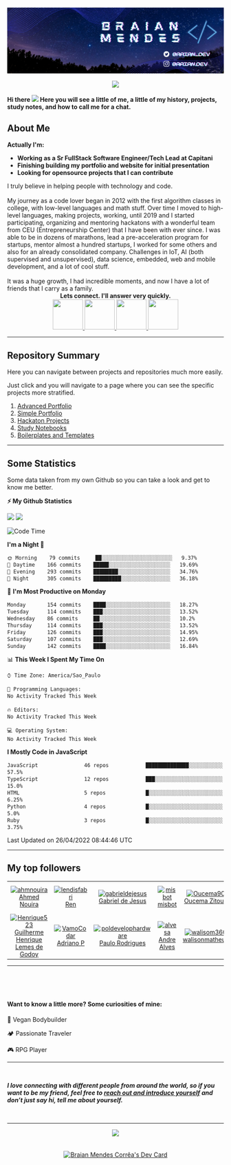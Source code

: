 <!-- SECTION 01: BANNER -->
![Banner](https://github.com/BraianMendes/BraianMendes/blob/master/src/assets/banner.png)

<!-- RETRO VISITOR COUNTER -->  
<p align="center">   
  <img src="https://profile-counter.glitch.me/BraianMendes/count.svg" />  
</p>




<!-- SECTION 02: Welcome Message -->
<div>
<b>Hi there <img src="https://media.giphy.com/media/hvRJCLFzcasrR4ia7z/giphy.gif" width="25px"> Here you will see a little of me, a little of my history, projects, study notes, and how to call me for a chat.</b>

<h2>About Me</h2>

<b>Actually I'm:</b>
<ul>
	<li><b>Working as a Sr FullStack Software Engineer/Tech Lead at Capitani</b></li>
	<li><b>Finishing building my portfolio and website for initial presentation</b></li>
	<li><b>Looking for opensource projects that I can contribute</b></li>
</ul>
I truly believe in helping people with technology and code. <br><br>
My journey as a code lover began in 2012 with the first algorithm classes in college, with low-level languages
and math stuff. Over time I moved to high-level languages, making projects, working, until 2019 and I started participating, organizing and mentoring hackatons with a wonderful team from CEU (Entrepreneurship Center) that I have been with ever since. I was able to be in dozens of marathons, lead a pre-acceleration program for startups, mentor almost a hundred startups, I worked for some others and also for an already consolidated company. Challenges in IoT, AI (both supervised and unsupervised), data science, embedded, web and mobile development, and a lot of cool stuff. <br><br>
It was a huge growth, I had incredible moments, and now I have a lot of friends that I carry as a family.

<div align="center"><b>Lets connect. I'll answer very quickly.</b></div>

<div align="center">
	<a href="https://www.linkedin.com/in/braianmendes/" target="_blank">
		<img 
			src="https://i.imgur.com/oxxxdYo.png" 
			width="70"
			height="70"
		/>
	</a>
	<a href="https://www.facebook.com/braian.mendes.1/" target="_blank">
		<img 
			src="https://i.imgur.com/P6F5gva.png" 
			width="70"
			height="70"
		/>
	</a>
	</a>
	<a href="https://www.instagram.com/braian_dev/" target="_blank">
		<img 
			src="https://i.imgur.com/3mfyOFB.png" 
			width="70"
			height="70"
		/>
	</a>
	</a>
	<a href="https://twitter.com/braian_dev" target="_blank">
		<img 
			src="https://i.imgur.com/rT5em0p.png" 
			width="70"
			height="70"
		/>
	</a>
</div>

---
<!-- SECTION 03: SUMMARY -->

<h2>Repository Summary</h2>

<p>Here you can navigate between projects and repositories much more easily.</p>
<p>Just click and you will navigate to a page where you can see the specific projects more stratified.</p>
<ol>
	<li><a href="https://github.com/BraianMendes/BraianMendes/blob/master/summary/advanced.md">Advanced Portfolio</a></li>
	<li><a href="https://github.com/BraianMendes/BraianMendes/blob/master/summary/simple.md">Simple Portfolio</a></li>
	<li><a href="https://github.com/BraianMendes/BraianMendes/blob/master/summary/hackaton.md">Hackaton Projects</a></li>
	<li><a href="https://github.com/BraianMendes/BraianMendes/blob/master/summary/study.md">Study Notebooks</a></li>
	<li><a href="https://github.com/BraianMendes/BraianMendes/blob/master/summary/boilerplate.md">Boilerplates and Templates</a></li>
</ol>


---

<h2>
Some Statistics
</h2>

<p>Some data taken from my own Github so you can take a look and get to know me better.</p>

<!-- GitHub stats -->
<b>⚡ My Github Statistics</b>

<p>  
<!-- GitHub Stats -->  
<img height="180em" src="https://github-readme-stats.vercel.app/api?username=BraianMendes&show_icons=true&hide_border=true&title_color=fff&icon_color=79ff97&text_color=9f9f9f&bg_color=151515" />

<!-- Most Used Languages -->
<img height="180em" src="https://github-readme-stats.vercel.app/api/top-langs/?username=BraianMendes&exclude_repo=&show_icons=true&hide_border=true&layout=compact&langs_count=8&title_color=fff&icon_color=79ff97&text_color=9f9f9f&bg_color=151515"/>  
</p>

</div>

<!--START_SECTION:waka-->
![Code Time](http://img.shields.io/badge/Code%20Time-146%20hrs%2015%20mins-blue)

**I'm a Night 🦉** 

```text
🌞 Morning    79 commits     ██░░░░░░░░░░░░░░░░░░░░░░░   9.37% 
🌆 Daytime    166 commits    █████░░░░░░░░░░░░░░░░░░░░   19.69% 
🌃 Evening    293 commits    ████████░░░░░░░░░░░░░░░░░   34.76% 
🌙 Night      305 commits    █████████░░░░░░░░░░░░░░░░   36.18%

```
📅 **I'm Most Productive on Monday** 

```text
Monday       154 commits    ████░░░░░░░░░░░░░░░░░░░░░   18.27% 
Tuesday      114 commits    ███░░░░░░░░░░░░░░░░░░░░░░   13.52% 
Wednesday    86 commits     ██░░░░░░░░░░░░░░░░░░░░░░░   10.2% 
Thursday     114 commits    ███░░░░░░░░░░░░░░░░░░░░░░   13.52% 
Friday       126 commits    ███░░░░░░░░░░░░░░░░░░░░░░   14.95% 
Saturday     107 commits    ███░░░░░░░░░░░░░░░░░░░░░░   12.69% 
Sunday       142 commits    ████░░░░░░░░░░░░░░░░░░░░░   16.84%

```


📊 **This Week I Spent My Time On** 

```text
⌚︎ Time Zone: America/Sao_Paulo

💬 Programming Languages: 
No Activity Tracked This Week

🔥 Editors: 
No Activity Tracked This Week

💻 Operating System: 
No Activity Tracked This Week

```

**I Mostly Code in JavaScript** 

```text
JavaScript               46 repos            ██████████████░░░░░░░░░░░   57.5% 
TypeScript               12 repos            ███░░░░░░░░░░░░░░░░░░░░░░   15.0% 
HTML                     5 repos             █░░░░░░░░░░░░░░░░░░░░░░░░   6.25% 
Python                   4 repos             █░░░░░░░░░░░░░░░░░░░░░░░░   5.0% 
Ruby                     3 repos             █░░░░░░░░░░░░░░░░░░░░░░░░   3.75%

```



 Last Updated on 26/04/2022 08:44:46 UTC
<!--END_SECTION:waka-->

<!-- ![Braian Mendes's GitHub Stats](https://github-readme-stats.vercel.app/api?username=BraianMendes&show_icons=true&title_color=fff&icon_color=79ff97&text_color=9f9f9f&bg_color=151515) -->

---

<h2> My top followers  </h2>
<!--START_SECTION:top-followers-->
<table>
  <tr>
    <td align="center">  
      <a href="https://github.com/ahmnouira">  
        <img src="https://avatars2.githubusercontent.com/u/31603793" width="100px;" alt="ahmnouira"/>  
      </a>  
      <br />  
      <a href="https://github.com/ahmnouira">Ahmed Nouira</a>  
    </td>  
    <td align="center">  
      <a href="https://github.com/lendisfabri">  
        <img src="https://avatars2.githubusercontent.com/u/16249870" width="100px;" alt="lendisfabri"/>  
      </a>  
      <br />  
      <a href="https://github.com/lendisfabri">Ren</a>  
    </td>  
    <td align="center">  
      <a href="https://github.com/gabrieldejesus">  
        <img src="https://avatars2.githubusercontent.com/u/59370348" width="100px;" alt="gabrieldejesus"/>  
      </a>  
      <br />  
      <a href="https://github.com/gabrieldejesus">Gabriel de Jesus</a>  
    </td>  
    <td align="center">  
      <a href="https://github.com/misbot">  
        <img src="https://avatars2.githubusercontent.com/u/57812173" width="100px;" alt="misbot"/>  
      </a>  
      <br />  
      <a href="https://github.com/misbot">misbot</a>  
    </td>  
    <td align="center">  
      <a href="https://github.com/Oucema90">  
        <img src="https://avatars2.githubusercontent.com/u/6604864" width="100px;" alt="Oucema90"/>  
      </a>  
      <br />  
      <a href="https://github.com/Oucema90">Oucema Zitoun</a>  
    </td>  
    <td align="center">  
      <a href="https://github.com/BatuhanYilmazzz">  
        <img src="https://avatars2.githubusercontent.com/u/54447779" width="100px;" alt="BatuhanYilmazzz"/>  
      </a>  
      <br />  
      <a href="https://github.com/BatuhanYilmazzz">Ahmet Batuhan Yılmaz</a>  
    </td>  
    <td align="center">  
      <a href="https://github.com/viniciusfinger">  
        <img src="https://avatars2.githubusercontent.com/u/51798742" width="100px;" alt="viniciusfinger"/>  
      </a>  
      <br />  
      <a href="https://github.com/viniciusfinger">Vinicius Finger</a>  
    </td>  
  </tr>
  <tr>
    <td align="center">  
      <a href="https://github.com/Henrique523">  
        <img src="https://avatars2.githubusercontent.com/u/60272764" width="100px;" alt="Henrique523"/>  
      </a>  
      <br />  
      <a href="https://github.com/Henrique523">Guilherme Henrique Lemes de Godoy</a>  
    </td>  
    <td align="center">  
      <a href="https://github.com/VamoCodar">  
        <img src="https://avatars2.githubusercontent.com/u/51723157" width="100px;" alt="VamoCodar"/>  
      </a>  
      <br />  
      <a href="https://github.com/VamoCodar">Adriano P</a>  
    </td>  
    <td align="center">  
      <a href="https://github.com/poldevelophardware">  
        <img src="https://avatars2.githubusercontent.com/u/41173170" width="100px;" alt="poldevelophardware"/>  
      </a>  
      <br />  
      <a href="https://github.com/poldevelophardware">Paulo Rodrigues</a>  
    </td>  
    <td align="center">  
      <a href="https://github.com/alvesa">  
        <img src="https://avatars2.githubusercontent.com/u/29579436" width="100px;" alt="alvesa"/>  
      </a>  
      <br />  
      <a href="https://github.com/alvesa">Andre Alves</a>  
    </td>  
    <td align="center">  
      <a href="https://github.com/walisom360">  
        <img src="https://avatars2.githubusercontent.com/u/45033721" width="100px;" alt="walisom360"/>  
      </a>  
      <br />  
      <a href="https://github.com/walisom360">walisonmatheus</a>  
    </td>  
    <td align="center">  
      <a href="https://github.com/themisska">  
        <img src="https://avatars2.githubusercontent.com/u/85758424" width="100px;" alt="themisska"/>  
      </a>  
      <br />  
      <a href="https://github.com/themisska">MissKatiann</a>  
    </td>  
    <td align="center">  
      <a href="https://github.com/mrncstt">  
        <img src="https://avatars2.githubusercontent.com/u/14565450" width="100px;" alt="mrncstt"/>  
      </a>  
      <br />  
      <a href="https://github.com/mrncstt">Mariana Costa</a>  
    </td>  
  </tr>
</table>
<!--END_SECTION:top-followers-->

---

<h4 style="margin-top: 5rem">
Want to know a little more? Some curiosities of mine:
</h4>

:apple: Vegan Bodybuilder

:camping: Passionate Traveler

:video_game: RPG Player

---

<br>
<em><b><p> I love connecting with different people from around the world, so if you want to be my friend, feel free to <a href="https://twitter.com/braian_dev">reach out and introduce yourself</a> and don’t just say hi, tell me about yourself. </p></b></em>
<br>

---

<div  align="center" style="display: flex;  align-items: center;  justify-content: center;" >
<img src="https://media.giphy.com/media/26FmQ6EOvLxp6cWyY/giphy.gif" style="margin: 0 auto" align="center">
</div>

<br>
<br>

<div  align="center" style="display: flex;  align-items: center;  justify-content: center;" >
<a href="https://app.daily.dev/BraianMendes"><img src="https://api.daily.dev/devcards/1de7b7effad6466f9d2b83be22810ff0.png?r=8l3" width="400" alt="Braian Mendes Corrêa's Dev Card"/></a>
</div>
	
<!-- OLD CODE/FOR FUTURE USE -->
<!-- ---
<h3 align="left">Languages and Tools:</h3>
<p align="left">
	<a href="https://developer.mozilla.org/en-US/docs/Web/JavaScript" target="_blank"> <img src="https://raw.githubusercontent.com/devicons/devicon/master/icons/javascript/javascript-original.svg" alt="javascript" width="40" height="40"/> </a>
	<a href="https://www.typescriptlang.org/" target="_blank"> <img src="https://raw.githubusercontent.com/devicons/devicon/master/icons/typescript/typescript-original.svg" alt="typescript" width="40" height="40"/> </a>
	<a href="https://reactjs.org/" target="_blank"> <img src="https://raw.githubusercontent.com/devicons/devicon/master/icons/react/react-original-wordmark.svg" alt="react" width="40" height="40"/> </a>
	<a href="https://redux.js.org" target="_blank"> <img src="https://raw.githubusercontent.com/devicons/devicon/master/icons/redux/redux-original.svg" alt="redux" width="40" height="40"/> </a>
	<a href="https://reactnative.dev/" target="_blank"> <img src="https://reactnative.dev/img/header_logo.svg" alt="reactnative" width="40" height="40"/> </a>
	<a href="https://www.electronjs.org" target="_blank"> <img src="https://raw.githubusercontent.com/devicons/devicon/master/icons/electron/electron-original.svg" alt="electron" width="40" height="40"/> </a>
	<a href="https://nextjs.org/" target="_blank"> <img src="https://cdn.worldvectorlogo.com/logos/nextjs-3.svg" alt="nextjs" width="40" height="40"/> </a>
	<a href="https://www.gatsbyjs.com/" target="_blank"> <img src="https://www.vectorlogo.zone/logos/gatsbyjs/gatsbyjs-icon.svg" alt="gatsby" width="40" height="40"/> </a>
	<a href="https://angular.io" target="_blank"> <img src="https://raw.githubusercontent.com/devicons/devicon/master/icons/angularjs/angularjs-original-wordmark.svg" alt="angularjs" width="40" height="40"/> </a>
	<a href="https://ionicframework.com" target="_blank"> <img src="https://upload.wikimedia.org/wikipedia/commons/d/d1/Ionic_Logo.svg" alt="ionic" width="40" height="40"/> </a>
	<a href="https://vuejs.org/" target="_blank"> <img src="https://raw.githubusercontent.com/devicons/devicon/master/icons/vuejs/vuejs-original-wordmark.svg" alt="vuejs" width="40" height="40"/> </a>
	<a href="https://vuetifyjs.com/en/" target="_blank"> <img src="https://bestofjs.org/logos/vuetify.svg" alt="vuetify" width="40" height="40"/> </a>
	<a href="https://svelte.dev" target="_blank"> <img src="https://upload.wikimedia.org/wikipedia/commons/1/1b/Svelte_Logo.svg" alt="svelte" width="40" height="40"/> </a>
	<a href="https://babeljs.io/" target="_blank"> <img src="https://www.vectorlogo.zone/logos/babeljs/babeljs-icon.svg" alt="babel" width="40" height="40"/> </a>
	<a href="https://gulpjs.com" target="_blank"> <img src="https://raw.githubusercontent.com/devicons/devicon/master/icons/gulp/gulp-plain.svg" alt="gulp" width="40" height="40"/> </a>
	<a href="https://nodejs.org" target="_blank"> <img src="https://raw.githubusercontent.com/devicons/devicon/master/icons/nodejs/nodejs-original-wordmark.svg" alt="nodejs" width="40" height="40"/> </a>
	<a href="https://expressjs.com" target="_blank"> <img src="https://raw.githubusercontent.com/devicons/devicon/master/icons/express/express-original-wordmark.svg" alt="express" width="40" height="40"/> </a>
	<a href="https://www.mongodb.com/" target="_blank"> <img src="https://raw.githubusercontent.com/devicons/devicon/master/icons/mongodb/mongodb-original-wordmark.svg" alt="mongodb" width="40" height="40"/> </a>
	<a href="https://mariadb.org/" target="_blank"> <img src="https://www.vectorlogo.zone/logos/mariadb/mariadb-icon.svg" alt="mariadb" width="40" height="40"/> </a>
	<br>
		<a href="https://www.w3.org/html/" target="_blank"> <img src="https://raw.githubusercontent.com/devicons/devicon/master/icons/html5/html5-original-wordmark.svg" alt="html5" width="40" height="40"/> </a>
	<a href="https://www.w3schools.com/css/" target="_blank"> <img src="https://raw.githubusercontent.com/devicons/devicon/master/icons/css3/css3-original-wordmark.svg" alt="css3" width="40" height="40"/> </a>
	<a href="https://getbootstrap.com" target="_blank"> <img src="https://raw.githubusercontent.com/devicons/devicon/master/icons/bootstrap/bootstrap-plain-wordmark.svg" alt="bootstrap" width="40" height="40"/> </a>
	<a href="https://bulma.io/" target="_blank"> <img src="https://raw.githubusercontent.com/gilbarbara/logos/804dc257b59e144eaca5bc6ffd16949752c6f789/logos/bulma.svg" alt="bulma" width="40" height="40"/> </a>
	<a href="https://materializecss.com/" target="_blank"> <img src="https://raw.githubusercontent.com/prplx/svg-logos/5585531d45d294869c4eaab4d7cf2e9c167710a9/svg/materialize.svg" alt="materialize" width="40" height="40"/> </a>
	<a href="https://sass-lang.com" target="_blank"> <img src="https://raw.githubusercontent.com/devicons/devicon/master/icons/sass/sass-original.svg" alt="sass" width="40" height="40"/> </a>
	<a href="https://tailwindcss.com/" target="_blank"> <img src="https://www.vectorlogo.zone/logos/tailwindcss/tailwindcss-icon.svg" alt="tailwind" width="40" height="40"/> </a>
	<a href="https://webpack.js.org" target="_blank"> <img src="https://raw.githubusercontent.com/devicons/devicon/d00d0969292a6569d45b06d3f350f463a0107b0d/icons/webpack/webpack-original-wordmark.svg" alt="webpack" width="40" height="40"/> </a>
	<a href="https://www.php.net" target="_blank"> <img src="https://raw.githubusercontent.com/devicons/devicon/master/icons/php/php-original.svg" alt="php" width="40" height="40"/> </a>
	<a href="https://laravel.com/" target="_blank"> <img src="https://raw.githubusercontent.com/devicons/devicon/master/icons/laravel/laravel-plain-wordmark.svg" alt="laravel" width="40" height="40"/> </a>
	<a href="https://symfony.com" target="_blank"> <img src="https://symfony.com/logos/symfony_black_03.svg" alt="symfony" width="40" height="40"/> </a>
	<a href="https://codeigniter.com" target="_blank"> <img src="https://cdn.worldvectorlogo.com/logos/codeigniter.svg" alt="codeigniter" width="40" height="40"/> </a>
	<a href="https://www.mysql.com/" target="_blank"> <img src="https://raw.githubusercontent.com/devicons/devicon/master/icons/mysql/mysql-original-wordmark.svg" alt="mysql" width="40" height="40"/> </a>
	<a href="https://www.postgresql.org" target="_blank"> <img src="https://raw.githubusercontent.com/devicons/devicon/master/icons/postgresql/postgresql-original-wordmark.svg" alt="postgresql" width="40" height="40"/> </a>
	<a href="https://www.sqlite.org/" target="_blank"> <img src="https://www.vectorlogo.zone/logos/sqlite/sqlite-icon.svg" alt="sqlite" width="40" height="40"/> </a>
	<a href="https://redis.io" target="_blank"> <img src="https://raw.githubusercontent.com/devicons/devicon/master/icons/redis/redis-original-wordmark.svg" alt="redis" width="40" height="40"/> </a>
	<a href="https://graphql.org" target="_blank"> <img src="https://www.vectorlogo.zone/logos/graphql/graphql-icon.svg" alt="graphql" width="40" height="40"/> </a>
	<a href="https://kafka.apache.org/" target="_blank"> <img src="https://www.vectorlogo.zone/logos/apache_kafka/apache_kafka-icon.svg" alt="kafka" width="40" height="40"/> </a>
	<a href="https://www.nginx.com" target="_blank"> <img src="https://raw.githubusercontent.com/devicons/devicon/master/icons/nginx/nginx-original.svg" alt="nginx" width="40" height="40"/> </a>
	<br>
		<a href="https://www.w3schools.com/cpp/" target="_blank"> <img src="https://raw.githubusercontent.com/devicons/devicon/master/icons/cplusplus/cplusplus-original.svg" alt="cplusplus" width="40" height="40"/> </a>
	<a href="https://www.w3schools.com/cs/" target="_blank"> <img src="https://raw.githubusercontent.com/devicons/devicon/master/icons/csharp/csharp-original.svg" alt="csharp" width="40" height="40"/> </a>
	<a href="https://www.arduino.cc/" target="_blank"> <img src="https://cdn.worldvectorlogo.com/logos/arduino-1.svg" alt="arduino" width="40" height="40"/> </a>
	<a href="https://unity.com/" target="_blank"> <img src="https://www.vectorlogo.zone/logos/unity3d/unity3d-icon.svg" alt="unity" width="40" height="40"/> </a>
	<a href="https://unrealengine.com/" target="_blank"> <img src="https://raw.githubusercontent.com/kenangundogan/fontisto/036b7eca71aab1bef8e6a0518f7329f13ed62f6b/icons/svg/brand/unreal-engine.svg" alt="unreal" width="40" height="40"/> </a>
	<a href="https://elixir-lang.org" target="_blank"> <img src="https://www.vectorlogo.zone/logos/elixir-lang/elixir-lang-icon.svg" alt="elixir" width="40" height="40"/> </a> <a href="https://www.erlang.org/" target="_blank"> <img src="https://www.vectorlogo.zone/logos/erlang/erlang-official.svg" alt="erlang" width="40" height="40"/> </a>
	<a href="https://golang.org" target="_blank"> <img src="https://raw.githubusercontent.com/devicons/devicon/master/icons/go/go-original.svg" alt="go" width="40" height="40"/> </a>
	<a href="https://www.python.org" target="_blank"> <img src="https://raw.githubusercontent.com/devicons/devicon/master/icons/python/python-original.svg" alt="python" width="40" height="40"/> </a>
	<a href="https://flask.palletsprojects.com/" target="_blank"> <img src="https://www.vectorlogo.zone/logos/pocoo_flask/pocoo_flask-icon.svg" alt="flask" width="40" height="40"/> </a>
	<a href="https://www.djangoproject.com/" target="_blank"> <img src="https://raw.githubusercontent.com/devicons/devicon/master/icons/django/django-original.svg" alt="django" width="40" height="40"/> </a>
	<a href="https://opencv.org/" target="_blank"> <img src="https://www.vectorlogo.zone/logos/opencv/opencv-icon.svg" alt="opencv" width="40" height="40"/> </a>
	<a href="https://pytorch.org/" target="_blank"> <img src="https://www.vectorlogo.zone/logos/pytorch/pytorch-icon.svg" alt="pytorch" width="40" height="40"/> </a>
	<a href="https://scikit-learn.org/" target="_blank"> <img src="https://upload.wikimedia.org/wikipedia/commons/0/05/Scikit_learn_logo_small.svg" alt="scikit_learn" width="40" height="40"/> </a>
	<a href="https://www.tensorflow.org" target="_blank"> <img src="https://www.vectorlogo.zone/logos/tensorflow/tensorflow-icon.svg" alt="tensorflow" width="40" height="40"/> </a>
		<a href="https://www.mathworks.com/" target="_blank"> <img src="https://raw.githubusercontent.com/simple-icons/simple-icons/master/icons/mathworks.svg" alt="matlab" width="40" height="40"/> </a>
	<br>
	<a href="https://dart.dev" target="_blank"> <img src="https://www.vectorlogo.zone/logos/dartlang/dartlang-icon.svg" alt="dart" width="40" height="40"/> </a>
	<a href="https://flutter.dev" target="_blank"> <img src="https://www.vectorlogo.zone/logos/flutterio/flutterio-icon.svg" alt="flutter" width="40" height="40"/> </a>
	<a href="https://developer.android.com" target="_blank"> <img src="https://raw.githubusercontent.com/devicons/devicon/master/icons/android/android-original-wordmark.svg" alt="android" width="40" height="40"/> </a>
	<a href="https://kotlinlang.org" target="_blank"> <img src="https://www.vectorlogo.zone/logos/kotlinlang/kotlinlang-icon.svg" alt="kotlin" width="40" height="40"/> </a>
	<a href="https://aws.amazon.com" target="_blank"> <img src="https://raw.githubusercontent.com/devicons/devicon/master/icons/amazonwebservices/amazonwebservices-original-wordmark.svg" alt="aws" width="40" height="40"/> </a>
	<a href="https://aws.amazon.com/amplify/" target="_blank"> <img src="https://docs.amplify.aws/assets/logo-dark.svg" alt="amplify" width="40" height="40"/> </a>
	<a href="https://azure.microsoft.com/en-in/" target="_blank"> <img src="https://www.vectorlogo.zone/logos/microsoft_azure/microsoft_azure-icon.svg" alt="azure" width="40" height="40"/> </a>
	<a href="https://www.gnu.org/software/bash/" target="_blank"> <img src="https://www.vectorlogo.zone/logos/gnu_bash/gnu_bash-icon.svg" alt="bash" width="40" height="40"/> </a>
	<a href="https://circleci.com" target="_blank"> <img src="https://www.vectorlogo.zone/logos/circleci/circleci-icon.svg" alt="circleci" width="40" height="40"/> </a>
	<a href="https://www.docker.com/" target="_blank"> <img src="https://raw.githubusercontent.com/devicons/devicon/master/icons/docker/docker-original-wordmark.svg" alt="docker" width="40" height="40"/> </a>
	<a href="https://cloud.google.com" target="_blank"> <img src="https://www.vectorlogo.zone/logos/google_cloud/google_cloud-icon.svg" alt="gcp" width="40" height="40"/> </a>
	<a href="https://www.jenkins.io" target="_blank"> <img src="https://www.vectorlogo.zone/logos/jenkins/jenkins-icon.svg" alt="jenkins" width="40" height="40"/> </a>
	<a href="https://kubernetes.io" target="_blank"> <img src="https://www.vectorlogo.zone/logos/kubernetes/kubernetes-icon.svg" alt="kubernetes" width="40" height="40"/> </a>
	<a href="https://travis-ci.org" target="_blank"> <img src="https://www.vectorlogo.zone/logos/travis-ci/travis-ci-icon.svg" alt="travisci" width="40" height="40"/> </a>
	<a href="https://www.vagrantup.com/" target="_blank"> <img src="https://www.vectorlogo.zone/logos/vagrantup/vagrantup-icon.svg" alt="vagrant" width="40" height="40"/> </a>
	<br>
	<a href="https://www.ruby-lang.org/en/" target="_blank"> <img src="https://raw.githubusercontent.com/devicons/devicon/master/icons/ruby/ruby-original.svg" alt="ruby" width="40" height="40"/> </a>
	 <a href="https://rubyonrails.org" target="_blank"> <img src="https://raw.githubusercontent.com/devicons/devicon/master/icons/rails/rails-original-wordmark.svg" alt="rails" width="40" height="40"/> </a>
		<a href="https://jekyllrb.com/" target="_blank"> <img src="https://www.vectorlogo.zone/logos/jekyllrb/jekyllrb-icon.svg" alt="jekyll" width="40" height="40"/> </a>
	<a href="https://firebase.google.com/" target="_blank"> <img src="https://www.vectorlogo.zone/logos/firebase/firebase-icon.svg" alt="firebase" width="40" height="40"/> </a>
	<a href="https://heroku.com" target="_blank"> <img src="https://www.vectorlogo.zone/logos/heroku/heroku-icon.svg" alt="heroku" width="40" height="40"/> </a>
	<a href="https://www.adobe.com/in/products/illustrator.html" target="_blank"> <img src="https://www.vectorlogo.zone/logos/adobe_illustrator/adobe_illustrator-icon.svg" alt="illustrator" width="40" height="40"/> </a>
	<a href="https://www.photoshop.com/en" target="_blank"> <img src="https://raw.githubusercontent.com/devicons/devicon/master/icons/photoshop/photoshop-line.svg" alt="photoshop" width="40" height="40"/> </a>
	<a href="https://www.adobe.com/products/xd.html" target="_blank"> <img src="https://cdn.worldvectorlogo.com/logos/adobe-xd.svg" alt="xd" width="40" height="40"/> </a>
		<a href="https://www.figma.com/" target="_blank"> <img src="https://www.vectorlogo.zone/logos/figma/figma-icon.svg" alt="figma" width="40" height="40"/> </a>
	<a href="https://postman.com" target="_blank"> <img src="https://www.vectorlogo.zone/logos/getpostman/getpostman-icon.svg" alt="postman" width="40" height="40"/> </a>
	<a href="https://git-scm.com/" target="_blank"> <img src="https://www.vectorlogo.zone/logos/git-scm/git-scm-icon.svg" alt="git" width="40" height="40"/> </a>
	<a href="https://www.linux.org/" target="_blank"> <img src="https://raw.githubusercontent.com/devicons/devicon/master/icons/linux/linux-original.svg" alt="linux" width="40" height="40"/> </a>
	<br>
</p> -->

<!-- 👉 <a href="https://www.linkedin.com/in/braianmendes/">Linkedin</a>
👉 <a href="https://stackoverflow.com/users/12264893/braianmendes">StackOverflow</a>
👉 <a href="https://stackexchange.com/users/16956678/braianmendes">StackExchange</a> -->

